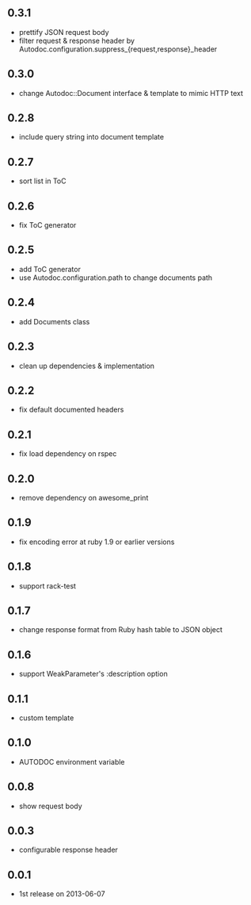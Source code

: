 ## 0.3.1
* prettify JSON request body
* filter request & response header by Autodoc.configuration.suppress_{request,response}_header

## 0.3.0
* change Autodoc::Document interface & template to mimic HTTP text

## 0.2.8
* include query string into document template

## 0.2.7
* sort list in ToC

## 0.2.6
* fix ToC generator

## 0.2.5
* add ToC generator
* use Autodoc.configuration.path to change documents path

## 0.2.4
* add Documents class

## 0.2.3
* clean up dependencies & implementation

## 0.2.2
* fix default documented headers

## 0.2.1
* fix load dependency on rspec

## 0.2.0
* remove dependency on awesome_print

## 0.1.9
* fix encoding error at ruby 1.9 or earlier versions

## 0.1.8
* support rack-test

## 0.1.7
* change response format from Ruby hash table to JSON object

## 0.1.6
* support WeakParameter's :description option

## 0.1.1
* custom template

## 0.1.0
* AUTODOC environment variable

## 0.0.8
* show request body

## 0.0.3
* configurable response header

## 0.0.1
* 1st release on 2013-06-07
